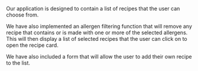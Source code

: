 Our application is designed to contain a list of recipes that the user can choose from.

We have also implemented an allergen filtering function that will remove any recipe that contains or is made with one or more of the selected allergens. This will then display a list of selected recipes that the user can click on to open the recipe card.

We have also included a form that will allow the user to add their own recipe to the list.
